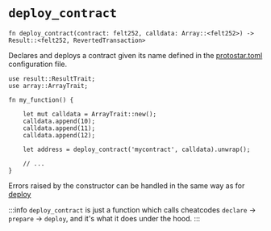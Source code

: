 # `deploy_contract`

```cairo
fn deploy_contract(contract: felt252, calldata: Array::<felt252>) -> 
Result::<felt252, RevertedTransaction>
```

Declares and deploys a contract given its name defined in the [protostar.toml](../../04-configuration-file.md) configuration
file.

```cairo title="Example"
use result::ResultTrait;
use array::ArrayTrait;

fn my_function() {

    let mut calldata = ArrayTrait::new();
    calldata.append(10);
    calldata.append(11);
    calldata.append(12);

    let address = deploy_contract('mycontract', calldata).unwrap();

    // ...
}
```

Errors raised by the constructor can be handled in the same way as for [deploy](./deploy.md)


:::info
`deploy_contract` is just a function which calls cheatcodes `declare` -> `prepare` -> `deploy`,  and it's what it does under the hood.
:::
